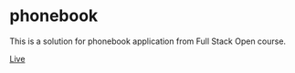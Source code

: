 # phonebook

This is a solution for phonebook application from Full Stack Open course.

[Live](https://holy-violet-5468.fly.dev/)
